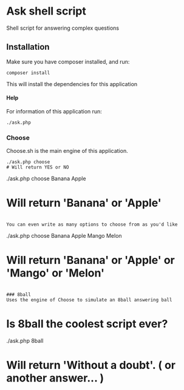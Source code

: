 # Ask shell script
Shell script for answering complex questions

## Installation
Make sure you have composer installed, and run:
```
composer install
```
This will install the dependencies for this application

#### Help
For information of this application run:
```
./ask.php
```

### Choose
Choose.sh is the main engine of this application.
```
./ask.php choose
# Will return YES or NO
```
./ask.php choose Banana Apple
# Will return 'Banana' or 'Apple'
```

You can even write as many options to choose from as you'd like
```
./ask.php choose Banana Apple Mango Melon
# Will return 'Banana' or 'Apple' or 'Mango' or 'Melon'
```

### 8ball
Uses the engine of Choose to simulate an 8ball answering ball
```
# Is 8ball the coolest script ever?
./ask.php 8ball
# Will return 'Without a doubt'. ( or another answer... )
```

